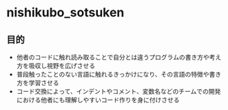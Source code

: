 # nishikubo_sotsuken
## 目的
- 他者のコードに触れ読み取ることで自分とは違うプログラムの書き方や考え方を吸収し視野を広げさせる
- 普段触ったことのない言語に触れるきっかけになり、その言語の特徴や書き方を学習させる
- コード交換によって、インデントやコメント、変数名などのチームでの開発における他者にも理解しやすいコード作りを身に付けさせる

